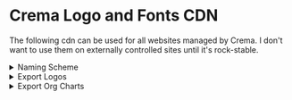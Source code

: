 # Crema Logo and Fonts CDN
The following cdn can be used for all websites managed by Crema. I don't want to use them on externally controlled sites until it's rock-stable.

<details>
<summary>Naming Scheme</summary>

**Carriers**<br>
http://cdn.cremadesignstudio.com/logos/carriers/ `CARRIER` - `SIZE` . `EXT`

**Corporate**<br>
http://cdn.cremadesignstudio.com/logos/corporate/ `COLOR` - `SIZE` . `EXT`

**Divisions**<br>
http://cdn.cremadesignstudio.com/logos/divisions/ `DIVISION` / `COLOR` - `SIZE` . `EXT`

**Partners**<br>
http://cdn.cremadesignstudio.com/logos/partners/ `PARTNER` / `STYLE` - `COLOR` - `SIZE` . `EXT`

**Products**<br>
http://cdn.cremadesignstudio.com/logos/products/ `PRODUCT` / `STYLE` - `COLOR` - `SIZE` . `EXT`

##### Notes
- The style tag is optional for the default logo
- The width tag is optional for 500px wide logos, since that is the largest size for raster logos.  However, I'm defaulting to svg and svgz files as much as possible.

#### Common Styles
- **Reversed** — color logo for dark backgrounds
- **White** — pure white logo for dark backgrounds
- **Black** — black or black and white logo
- **Color/4c** — haven't decided if the 4c abbreviation should be standard
- **Stacked/Square/Center** — besides the MWG division logos, this is the default
- **Horizontal** — duhh...used for wide logos.
</details>

<details>
<summary>Export Logos</summary>

## SVG Export Settings
<img src="docs/2018-svg-export-settings.png" width="500" alt="2018 SVG Export Settings">

## SVGZ Save as Copy Settings
<img src="docs/2018-svgz-save-settings.png" width="500" alt="2018 SVGZ Save Copy Settings">
</details>

<details>
	<summary>Export Org Charts</summary>

	1. Open the latest Website Organization Chart.
	
	2. <details>
		<summary>Show the "Placeholders" layer and hide the "Logos" and "Background" layers...</summary>
		<img src="docs/2018-export-orgchart-1.png" width="400" alt="2018 MWG OrgChart Export Settings Screen 1">
	</details>
	
	3. Click File > Export > Export for Screens
	
	4. <details>
		<summary>Choose the following export settings...</summary>
		<img src="docs/2018-export-orgchart-2.png" width="100%" alt="2018 MWG OrgChart Export Settings Screen 2">
		<img src="docs/2018-export-orgchart-3.png" width="100%" alt="2018 MWG OrgChart Export Settings Screen 3">
	</details>
	
	5. Click the "Export Artboard" button. This will save a SVG source file and minified PNG file on your desktop.
	
	6. Run `yarn build` in this repo's root directory via the command line. This script will automatically build a linked svg file using a predefined list of cdn urls.
	
	> Note: The "orgchart.svg" file I created in May 2024 has been manually optimized. In that process, I discovered Safari doesn't support using "calc" on the svg "x" attribute, but DOES support it with style overrides.
</details>
